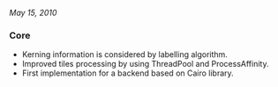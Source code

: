 *May 15, 2010*

### Core ###

- Kerning information is considered by labelling algorithm.
- Improved tiles processing by using ThreadPool and ProcessAffinity.
- First implementation for a backend based on Cairo library.
